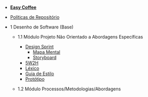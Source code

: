 - [<b>Easy Coffee</b>](/)
- [Políticas de Repositório](/politicas/politicas.md)

- 1 Desenho de Software (Base)
    - 1.1 Módulo Projeto Não Orientado a Abordagens Específicas

        - [Design Sprint](/entrega1/desing_sprint/design_sprint.md)
        	- [Mapa Mental](/entrega1/desing_sprint/mapa_mental.md)
        	- [Storyboard](/entrega1/desing_sprint/Storyboard.md)
        - [5W2H](/entrega1/5w2h.md)
        - [Léxico](/entrega1/lexico.md)
        - [Guia de Estilo](entrega1/guia_de_estilo.md)
        - [Protótipo](entrega1/prototipo.md)
        
    - 1.2 Módulo Processos/Metodologias/Abordagens

